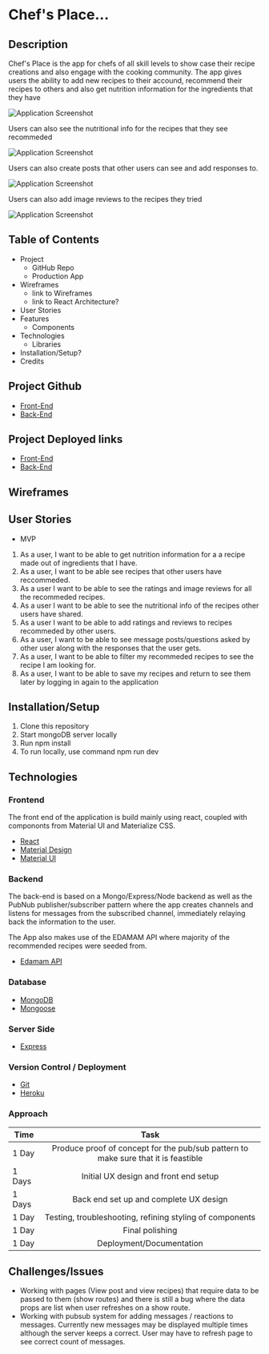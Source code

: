 # Chef's Place...

## Description

Chef's Place is the app for chefs of all skill levels to show case their recipe creations and also engage with the cooking community. The app gives users the ability to add new recipes to their accound, recommend their recipes to others and also get nutrition information for the ingredients that they have

![Application Screenshot](/public/home.png)

Users can also see the nutritional info for the recipes that they see recommeded

![Application Screenshot](/public/nutrition.png)

Users can also create posts that other users can see and add responses to.

![Application Screenshot](/public/posts.png)

Users can also add image reviews to the recipes they tried

![Application Screenshot](/public/images.png)

## Table of Contents

- Project
  - GitHub Repo
  - Production App
- Wireframes
  - link to Wireframes
  - link to React Architecture?
- User Stories
- Features
  - Components
- Technologies
  - Libraries
- Installation/Setup?
- Credits

## Project Github

- [Front-End](https://github.com/lnosaomok/project4-frontend)
- [Back-End](https://github.com/lnosaomok/project4-backend)

## Project Deployed links

- [Front-End](https://chef-place.herokuapp.com/)
- [Back-End](https://chefsplace.herokuapp.com/)

## Wireframes

## User Stories

- MVP

1. As a user, I want to be able to get nutrition information for a a recipe made out of ingredients that I have.
2. As a user, I want to be able see recipes that other users have reccommeded.
3. As a user I want to be able to see the ratings and image reviews for all the recommeded recipes.
4. As a user I want to be able to see the nutritional info of the recipes other users have shared.
5. As a user I want to be able to add ratings and reviews to recipes recommeded by other users.
6. As a user, I want to be able to see message posts/questions asked by other user along with the responses that the user gets.
7. As a user, I want to be able to filter my recommeded recipes to see the recipe I am looking for.
8. As a user, I want to be able to save my recipes and return to see them later by logging in again to the application

## Installation/Setup

1. Clone this repository
2. Start mongoDB server locally
3. Run npm install
4. To run locally, use command npm run dev

## Technologies

### Frontend

The front end of the application is build mainly using react, coupled with compononts from Material UI and Materialize CSS.

- [React](https://reactjs.org/)
- [Material Design](https://materializecss.com/about.html)
- [Material UI](https://material-ui.com/)

### Backend

The back-end is based on a Mongo/Express/Node backend as well as the PubNub publisher/subscriber pattern where the app creates channels and listens for messages from the subscribed channel, immediately relaying back the information to the user.

The App also makes use of the EDAMAM API where majority of the recommended recipes were seeded from.

- [Edamam API](https://www.edamam.com/)

### Database

- [MongoDB](https://docs.mongodb.com/manual/)
- [Mongoose](https://www.npmjs.com/package/mongoose)

### Server Side

- [Express](https://expressjs.com/)

### Version Control / Deployment

- [Git](https://git-scm.com/doc)
- [Heroku](https://devcenter.heroku.com/categories/reference)

### Approach

| Time   |                                        Task                                        |
| ------ | :--------------------------------------------------------------------------------: |
| 1 Day  | Produce proof of concept for the pub/sub pattern to make sure that it is feastible |
| 1 Days |                       Initial UX design and front end setup                        |
| 1 Days |                       Back end set up and complete UX design                       |
| 1 Day  |              Testing, troubleshooting, refining styling of components              |
| 1 Day  |                                  Final polishing                                   |
| 1 Day  |                              Deployment/Documentation                              |

## Challenges/Issues

- Working with pages (View post and view recipes) that require data to be passed to them (show routes) and there is still a bug where the data props are list when user refreshes on a show route.
- Working with pubsub system for adding messages / reactions to messages. Currently new messages may be displayed multiple times although the server keeps a correct. User may have to refresh page to see correct count of messages.
